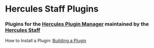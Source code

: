 Hercules Staff Plugins
============

### Plugins for the [Hercules Plugin Manager](https://github.com/HerculesWS/Hercules/wiki/Hercules-Plugin-Manager) maintained by the [Hercules Staff](http://herc.ws/board/staff/)

How to Install a Plugin: [Building a Plugin](https://github.com/HerculesWS/Hercules/wiki/Hercules-Plugin-Manager#building-a-plugin)
